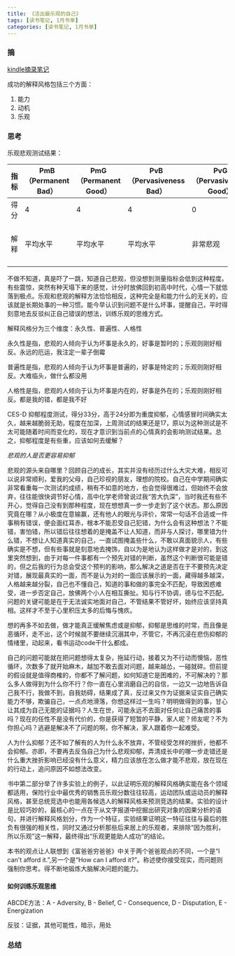 ```yaml
---
title: 《活出最乐观的自己》
tags: [读书笔记, 1月书单]
categories: [读书笔记, 1月书单]
---
```


### 摘

[kindle摘录笔记](https://github.com/wangbo-thu/2018/blob/master/Reading/%E6%B4%BB%E5%87%BA%E6%9C%80%E4%B9%90%E8%A7%82%E7%9A%84%E8%87%AA%E5%B7%B1-%E6%91%98%E8%87%AAkindle.txt)

成功的解释风格包括三个方面：

1. 能力
2. 动机
3. 乐观

### 思考

乐观悲观测试结果：

| 指标   | PmB（Permanent Bad） | PmG（Permanent Good） | PvB（Pervasiveness Bad） | PvG（Pervasiveness Good） | PsB（Personalization Bad） | PsG（Personalization Good） | HoB（Hope Bad） | B（PmB+PvB+PsB） | G(PmG+PvG+PsG) | G - B |
| ---- | ------------------ | ------------------- | ---------------------- | ----------------------- | ------------------------ | ------------------------- | ------------- | -------------- | -------------- | ----- |
| 得分   | 4                  | 4                   | 4                      | 0                       | 7                        | 1                         | 8             | 15             | 5              |       |
| 解释   | 平均水平               | 平均水平                | 平均水平                   | 非常悲观                    | 自尊非常低                    | 极端悲观                      | 平均水平          | 极端悲观，需要改变      | 极端悲观           | 极端悲观  |



不做不知道，真是吓了一跳，知道自己悲观，但没想到测量指标会低到这种程度。有些震惊，突然有种天塌下来的感觉，计分时放佛回到初高中时代，心情一下就低落到极点。乐观和悲观的解释方法恰恰相反，这种完全是和能力什么的无关的，应该就是长期处事的一种习惯。能今早认识到问题不是什么坏事，提醒自己，平时得刻意地去反驳纠正自己错误的想法，训练乐观的思维方式。

解释风格分为三个维度：永久性、普遍性、人格性

永久性是指，悲观的人倾向于认为坏事是永久的，好事是暂时的；乐观则刚好相反。永远的厄运，我注定一辈子倒霉

普遍性是指，悲观的人倾向于认为坏事是普遍的，好事是特定的；乐观则刚好相反。大难临头，做什么都没用

人格性是指，悲观的人倾向于认为坏事是内在的，好事是外在的；乐观则刚好相反。都是我的错，都是我不好

CES-D 抑郁程度测试，得分33分，高于24分即为重度抑郁，心情感冒时间确实太久，越来越脆弱无助，程度在加深，上周测试的结果还是17，原以为这种测试是不太可能随着时间而变化的，现在才意识到当前点的心情真的会影响测试结果。总之，抑郁程度是有些重，应该如何去缓解？

*悲观的人是否更容易抑郁*

悲观的源头来自哪里？回顾自己的成长，其实并没有经历过什么大灾大难，相反可以说非常顺利，爱我的父母，自己珍视的朋友，理想的院校。自己在中学期间确实非常看重每一次测试的成绩，稍有不如意的地方，也会觉得很难过，但始终不会放弃，往往能很快调节好心情，高中化学老师曾说过我“苦大仇深”，当时我还有些不开心，觉得自己没有到那种程度，现在想想真一步一步走到了这个状态。那么原因究竟在哪？从小极度在意输赢，还有他人的眼光与评价，常常一句话不合适或一件事稍有错误，便会面红耳赤，根本不能忍受自己犯错，为什么会有这种想法？不能错，害怕错，所以错后往往想着的是掩盖不让人知道，而非与人探讨，哪里错为什么错，不想让人知道真实的自己，一直试图掩盖些什么，不敢以真面貌示人，有些确实是不想，但有些事就是刻意地去掩饰，自以为是地认为这样做才是对的，到这里突然想到，由于对每一件事都有一个预先对错的判断，虽然这个判断很可能是错的，但之后我的行为总会受这个预判的影响，那么解决之道是否在于不要预先决定对错，展现最真实的一面，而不是认为对的一面应该展示的一面，藏得越多越深，人格越来越分裂，自己也不懂自己，知道的事和做的事完全不匹配，导致困惑难受，进一步否定自己，放佛两个小人在相互撕扯。知与行不协调，德与位不匹配。问题的关键可能是在于无法诚实地面对自己，不管结果不管好坏，始终应该坚持真相。这样才不至于心里积压太多的后悔与愧疚。

想的再多不如去做，做才能真正缓解焦虑或是抑郁，抑郁是思维的时常，而且像是恶循环，走不出，这个时候就不要继续沉溺其中，不管它，不再沉浸在悲伤抑郁的情绪里，动起来，看书运动code干什么都成。

自己的问题可能就在把问题想得太复杂，拖延行动，接着又为不行动而懊恼，恶性循环，次数多了就开始麻木，越加不敢去面对问题，越来越怂，一碰就碎。但前提的假设就是值得商榷的，你都不了解问题，如何知道它是困难的，不可解决的？那么多人做得到为什么你不行？你一直在心里消磨自己的自信，一边又一边地告诉自己我不行，我做不到，自我妨碍，结果成了真，反过来又作为证据来证实自己确实能力不够，欺骗自己，一点点地滑落，你想这样过一生吗？明明做得到的事，甘心让其成为自己无能的证据吗？人生在世，可能永远不去面对任何让自己痛苦的事吗？现在的任性不是没有代价的，你是获得了短暂的平静，家人呢？师友呢？不为你担心吗？逃避是解决不了问题的啊，你不解决，家人跟着你一起难受。

人为什么抑郁？还不如了解有的人为什么永不放弃，不管经受怎样的挫折，他都不会抑郁。亦即，不要再去反刍自己为什么悲观抑郁，弄清成长中的哪一步走错还是什么重大挫折影响已经没有什么意义，精力应该放在怎么做才能不悲观，放在现在的行动上，追问原因不如想法改变。

书中第二部分举了许多实验上的例子，以此证明乐观的解释风格确实能在各个领域都适用，保险行业中最优秀的销售员乐观分数往往较高，运动团队或运动员的解释风格，甚至总统竞选中也能用各候选人的解释风格来预测竞选的结果。实验的设计是比较巧妙的，最核心的一点在于从文字报道中挖掘出研究对象的因果分析的语句，并进行解释风格划分，作为一个特征，实验结果证明这一特征往往与最后的胜负有很强的相关性，同时又通过分析那些后来居上的乐观者，来排除“因为胜利，所以乐观”这一解释，最终得出“乐观更能助人成功”的结论。

本书的观点让人联想到《富爸爸穷爸爸》中关于两个爸爸观点的不同，一个是“I can't afford it.”,另一个是“How can I afford it?”。称述使你接受现实，而问题则强制你思考。得不断地锻炼大脑解决问题的能力。

#### 如何训练乐观思维

ABCDE方法：A - Adversity, B - Belief, C - Consequence, D - Disputation, E - Energization

反驳：证据，其他可能性，暗示，用处



### 总结

